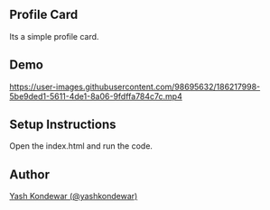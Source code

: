 ## Profile Card
Its a simple profile card.

## Demo



https://user-images.githubusercontent.com/98695632/186217998-5be9ded1-5611-4de1-8a06-9fdffa784c7c.mp4



## Setup Instructions
Open the index.html and run the code.

## Author
[Yash Kondewar (@yashkondewar)](https://github.com/yashkondewar)
